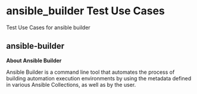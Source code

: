 # ansible_builder Test Use Cases
Test Use Cases for ansible builder

## ansible-builder
**About Ansible Builder**

Ansible Builder is a command line tool that automates the process of building automation execution environments by using the metadata defined in various Ansible Collections, as well as by the user.